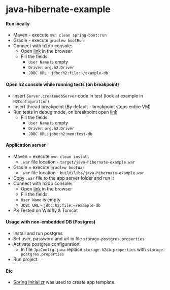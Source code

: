 # java-hibernate-example

#### Run locally
* Maven - execute `mvn clean spring-boot:run`
* Gradle - execute `gradlew bootRun`
* Connect with h2db console:
    * Open [link](http://localhost:8080/h2-console) in the browser
    * Fill the fields:
        * `User Name` is empty
        * `Driver`: `org.h2.Driver`
        * `JDBC URL` -  `jdbc:h2:file:~/example-db`
    
#### Open h2 console while running tests (on breakpoint)
* Insert `Server.createWebServer` code in test (look at example in `H2Configuration`)
* Insert thread breakpoint (By default - breakpoint stops entire VM)
* Run tests in debug mode, on breakpoint open [link](http://localhost:8086/)
    * Fill the fields:
        * `User Name` is empty
        * `Driver`: `org.h2.Driver`
        * `JDBC URL`: `jdbc:h2:mem:test-db`

#### Application server
* Maven = execute `mvn clean install`
     * `.war` file location - `target/java-hibernate-example.war`
* Gradle = execute `gradlew bootWar`
    * `.war` file location - `build/libs/java-hibernate-example.war`
* Copy `.war` file to the app server folder and run it
* Connect with h2db console:
    * Open [link](http://localhost:8080/hibernate-example/h2-console) in the browser
    * Fill the fields:
    * `User Name` is empty
    * `JDBC URL` -  `jdbc:h2:file:~/example-db`
* PS Tested on Wildfly & Tomcat

#### Usage with non-embedded DB (Postgres)
* Install and run postgres
* Set user, password and url in file `storage-postgres.properties`
* Activate postgres configuration:
    * In file `JpaConfig.java` replace `storage-h2db.properties` with `storage-postgres.properties`
* Run project

#### Etc
* [Spring Initializr](https://start.spring.io/) was used to create app template.